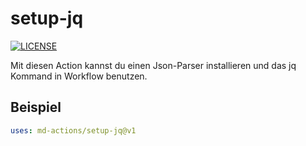 # setup-jq
[![LICENSE](https://img.shields.io/github/license/md-actions/setup-jq)](https://github.com/md-actions/setup-jq/blob/main/LICENSE)

Mit diesen Action kannst du einen Json-Parser installieren und das jq Kommand in Workflow benutzen.


## Beispiel
```yaml
uses: md-actions/setup-jq@v1

```
